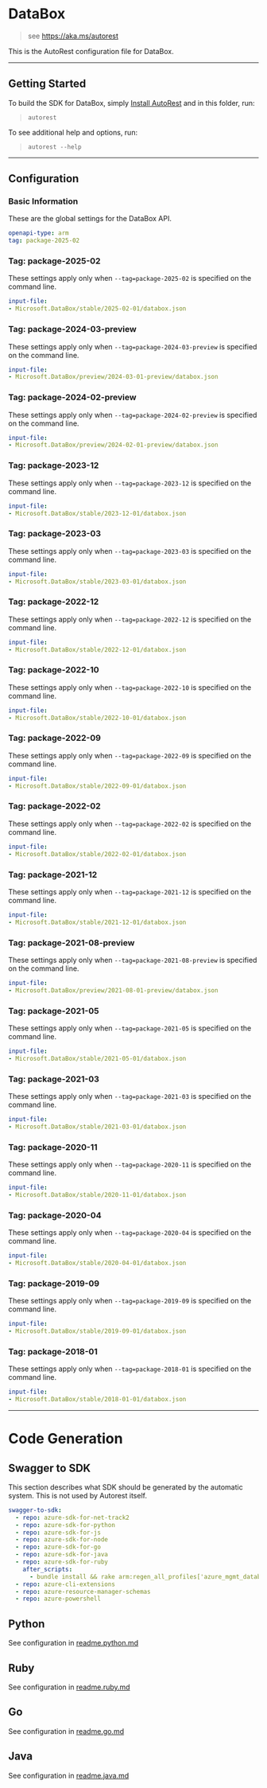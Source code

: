 # DataBox

> see https://aka.ms/autorest

This is the AutoRest configuration file for DataBox.



---
## Getting Started
To build the SDK for DataBox, simply [Install AutoRest](https://aka.ms/autorest/install) and in this folder, run:

> `autorest`

To see additional help and options, run:

> `autorest --help`
---

## Configuration



### Basic Information
These are the global settings for the DataBox API.

``` yaml
openapi-type: arm
tag: package-2025-02
```

### Tag: package-2025-02

These settings apply only when `--tag=package-2025-02` is specified on the command line.

``` yaml $(tag) == 'package-2025-02'
input-file:
- Microsoft.DataBox/stable/2025-02-01/databox.json
```

### Tag: package-2024-03-preview

These settings apply only when `--tag=package-2024-03-preview` is specified on the command line.

``` yaml $(tag) == 'package-2024-03-preview'
input-file:
- Microsoft.DataBox/preview/2024-03-01-preview/databox.json
```

### Tag: package-2024-02-preview

These settings apply only when `--tag=package-2024-02-preview` is specified on the command line.

``` yaml $(tag) == 'package-2024-02-preview'
input-file:
- Microsoft.DataBox/preview/2024-02-01-preview/databox.json
```

### Tag: package-2023-12

These settings apply only when `--tag=package-2023-12` is specified on the command line.

``` yaml $(tag) == 'package-2023-12'
input-file:
- Microsoft.DataBox/stable/2023-12-01/databox.json
```

### Tag: package-2023-03

These settings apply only when `--tag=package-2023-03` is specified on the command line.

``` yaml $(tag) == 'package-2023-03'
input-file:
- Microsoft.DataBox/stable/2023-03-01/databox.json
```

### Tag: package-2022-12

These settings apply only when `--tag=package-2022-12` is specified on the command line.

``` yaml $(tag) == 'package-2022-12'
input-file:
- Microsoft.DataBox/stable/2022-12-01/databox.json
```


### Tag: package-2022-10

These settings apply only when `--tag=package-2022-10` is specified on the command line.

``` yaml $(tag) == 'package-2022-10'
input-file:
- Microsoft.DataBox/stable/2022-10-01/databox.json
```

### Tag: package-2022-09

These settings apply only when `--tag=package-2022-09` is specified on the command line.

``` yaml $(tag) == 'package-2022-09'
input-file:
- Microsoft.DataBox/stable/2022-09-01/databox.json
```

### Tag: package-2022-02

These settings apply only when `--tag=package-2022-02` is specified on the command line.

``` yaml $(tag) == 'package-2022-02'
input-file:
- Microsoft.DataBox/stable/2022-02-01/databox.json
```

### Tag: package-2021-12

These settings apply only when `--tag=package-2021-12` is specified on the command line.

``` yaml $(tag) == 'package-2021-12'
input-file:
- Microsoft.DataBox/stable/2021-12-01/databox.json
```

### Tag: package-2021-08-preview

These settings apply only when `--tag=package-2021-08-preview` is specified on the command line.

``` yaml $(tag) == 'package-2021-08-preview'
input-file:
- Microsoft.DataBox/preview/2021-08-01-preview/databox.json
```

### Tag: package-2021-05

These settings apply only when `--tag=package-2021-05` is specified on the command line.

``` yaml $(tag) == 'package-2021-05'
input-file:
- Microsoft.DataBox/stable/2021-05-01/databox.json
```

### Tag: package-2021-03

These settings apply only when `--tag=package-2021-03` is specified on the command line.

``` yaml $(tag) == 'package-2021-03'
input-file:
- Microsoft.DataBox/stable/2021-03-01/databox.json
```

### Tag: package-2020-11

These settings apply only when `--tag=package-2020-11` is specified on the command line.

``` yaml $(tag) == 'package-2020-11'
input-file:
- Microsoft.DataBox/stable/2020-11-01/databox.json
```

### Tag: package-2020-04

These settings apply only when `--tag=package-2020-04` is specified on the command line.

``` yaml $(tag) == 'package-2020-04'
input-file:
- Microsoft.DataBox/stable/2020-04-01/databox.json
```

### Tag: package-2019-09

These settings apply only when `--tag=package-2019-09` is specified on the command line.

``` yaml $(tag) == 'package-2019-09'
input-file:
- Microsoft.DataBox/stable/2019-09-01/databox.json
```

### Tag: package-2018-01

These settings apply only when `--tag=package-2018-01` is specified on the command line.

``` yaml $(tag) == 'package-2018-01'
input-file:
- Microsoft.DataBox/stable/2018-01-01/databox.json
```

---
# Code Generation


## Swagger to SDK

This section describes what SDK should be generated by the automatic system.
This is not used by Autorest itself.

``` yaml $(swagger-to-sdk)
swagger-to-sdk:
  - repo: azure-sdk-for-net-track2
  - repo: azure-sdk-for-python
  - repo: azure-sdk-for-js
  - repo: azure-sdk-for-node
  - repo: azure-sdk-for-go
  - repo: azure-sdk-for-java
  - repo: azure-sdk-for-ruby
    after_scripts:
      - bundle install && rake arm:regen_all_profiles['azure_mgmt_databox']
  - repo: azure-cli-extensions
  - repo: azure-resource-manager-schemas
  - repo: azure-powershell
```

## Python

See configuration in [readme.python.md](./readme.python.md)

## Ruby

See configuration in [readme.ruby.md](./readme.ruby.md)

## Go

See configuration in [readme.go.md](./readme.go.md)

## Java

See configuration in [readme.java.md](./readme.java.md)



